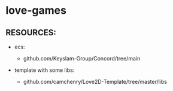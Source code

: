 # love-games



## RESOURCES: 

- ecs:
    - github.com/Keyslam-Group/Concord/tree/main

- template with some libs:
    - github.com/camchenry/Love2D-Template/tree/master/libs